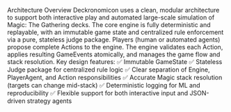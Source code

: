 Architecture Overview
Deckronomicon uses a clean, modular architecture to support both interactive play and automated large-scale simulation of Magic: The Gathering decks.
The core engine is fully deterministic and replayable, with an immutable game state and centralized rule enforcement via a pure, stateless judge package.
Players (human or automated agents) propose complete Actions to the engine. The engine validates each Action, applies resulting GameEvents atomically, and manages the game flow and stack resolution.
Key design features:
:white_check_mark: Immutable GameState
:white_check_mark: Stateless Judge package for centralized rule logic
:white_check_mark: Clear separation of Engine, PlayerAgent, and Action responsibilities
:white_check_mark: Accurate Magic stack resolution (targets can change mid-stack)
:white_check_mark: Deterministic logging for ML and reproducibility
:white_check_mark: Flexible support for both interactive input and JSON-driven strategy agents
